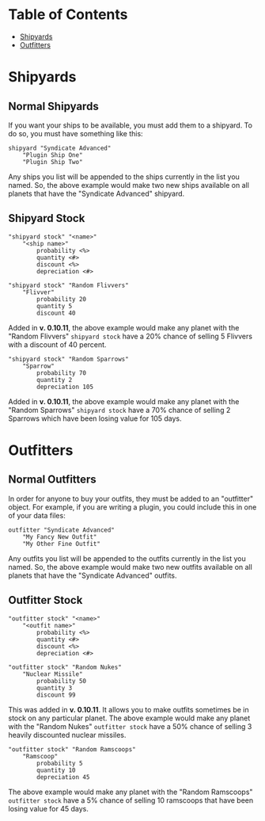 # Table of Contents

* [Shipyards](#shipyards)
* [Outfitters](#outfitters)

# Shipyards

## Normal Shipyards

If you want your ships to be available, you must add them to a shipyard. To do so, you must have something like this:

```
shipyard "Syndicate Advanced"
    "Plugin Ship One"
    "Plugin Ship Two"
```

Any ships you list will be appended to the ships currently in the list you named. So, the above example would make two new ships available on all planets that have the "Syndicate Advanced" shipyard.

## Shipyard Stock

```
"shipyard stock" "<name>"
    "<ship name>"
        probability <%>
        quantity <#>
        discount <%>
        depreciation <#>
```
```
"shipyard stock" "Random Flivvers"
    "Flivver"
        probability 20
        quantity 5
        discount 40
```

Added in **v. 0.10.11**, the above example would make any planet with the "Random Flivvers" `shipyard stock` have a 20% chance of selling 5 Flivvers with a discount of 40 percent.

```
"shipyard stock" "Random Sparrows"
    "Sparrow"
        probability 70
        quantity 2
        depreciation 105
```

Added in **v. 0.10.11**, the above example would make any planet with the "Random Sparrows" `shipyard stock` have a 70% chance of selling 2 Sparrows which have been losing value for 105 days.

# Outfitters

## Normal Outfitters

In order for anyone to buy your outfits, they must be added to an "outfitter" object. For example, if you are writing a plugin, you could include this in one of your data files:

```
outfitter "Syndicate Advanced"
    "My Fancy New Outfit"
    "My Other Fine Outfit"
```

Any outfits you list will be appended to the outfits currently in the list you named. So, the above example would make two new outfits available on all planets that have the "Syndicate Advanced" outfits.

## Outfitter Stock

```
"outfitter stock" "<name>"
    "<outfit name>"
        probability <%>
        quantity <#>
        discount <%>
        depreciation <#>
```
```
"outfitter stock" "Random Nukes"
    "Nuclear Missile"
        probability 50
        quantity 3
        discount 99
```

This was added in **v. 0.10.11**. It allows you to make outfits sometimes be in stock on any particular planet. The above example would make any planet with the "Random Nukes" `outfitter stock` have a 50% chance of selling 3 heavily discounted nuclear missiles.

```
"outfitter stock" "Random Ramscoops"
    "Ramscoop"
        probability 5
        quantity 10
        depreciation 45
```

The above example would make any planet with the "Random Ramscoops" `outfitter stock` have a 5% chance of selling 10 ramscoops that have been losing value for 45 days.
